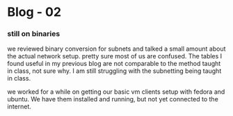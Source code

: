 # Blog - 02
### still on binaries

we reviewed binary conversion for subnets and talked a small amount about the actual network setup. pretty sure most of us are confused. The tables I found useful in my previous blog are not comparable to the method taught in class, not sure why. I am still struggling with the subnetting being taught in class.

we worked for a while on getting our basic vm clients setup with fedora and ubuntu. We have them installed and running, but not yet connected to the internet.
